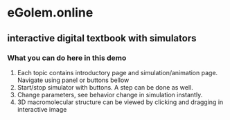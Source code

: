 <div class="w3-center">

# eGolem.online
## interactive digital textbook with simulators

</div>

### What you can do here in this demo
1. Each topic contains introductory page and simulation/animation page. Navigate using panel or buttons bellow
2. Start/stop simulator with buttons. A step can be done as well.
3. Change parameters, see behavior change in simulation instantly.
4. 3D macromolecular structure can be viewed by clicking and dragging in interactive image

<bdl-carousel images="navigationleft.gif|navigationbottom.gif|simulatorstartstop.gif|3dstructure.gif" infos="Each topic contains introductory page and simulation/animation page. Navigate using panel| Got to previous or next page using buttons below each page. | Start/stop simulator with buttons. A step can be done as well|3D macromolecular structure can be viewed by clicking and dragging in interactive image" interval="20"></bdl-carousel>
